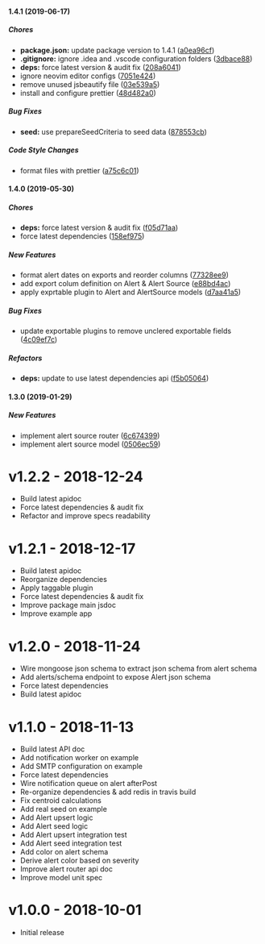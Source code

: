 #### 1.4.1 (2019-06-17)

##### Chores

* **package.json:**  update package version to 1.4.1 ([a0ea96cf](https://github.com/CodeTanzania/emis-alert/commit/a0ea96cfc4a7e01bff4d740786e7bb1184b38cf2))
* **.gitignore:**  ignore .idea and .vscode configuration folders ([3dbace88](https://github.com/CodeTanzania/emis-alert/commit/3dbace88f4e8e26449c08d0898fe0f9a9a38f31c))
* **deps:**  force latest version & audit fix ([208a6041](https://github.com/CodeTanzania/emis-alert/commit/208a60419e9a73de463f5ad40a448b5061056380))
*  ignore neovim editor configs ([7051e424](https://github.com/CodeTanzania/emis-alert/commit/7051e424632531df39f4b628dbf6fade227a115b))
*  remove unused jsbeautify file ([03e539a5](https://github.com/CodeTanzania/emis-alert/commit/03e539a5fda3dcf0158da2ff80d9dc3650463748))
*  install and configure prettier ([48d482a0](https://github.com/CodeTanzania/emis-alert/commit/48d482a0ee184e093500fe3e87c1d4033e5a48fe))

##### Bug Fixes

* **seed:**  use prepareSeedCriteria to seed data ([878553cb](https://github.com/CodeTanzania/emis-alert/commit/878553cb11d7d52e346110347f6ce57d9f54da9e))

##### Code Style Changes

*  format files with prettier ([a75c6c01](https://github.com/CodeTanzania/emis-alert/commit/a75c6c01a511f63466fea523526e50a4955051a3))

#### 1.4.0 (2019-05-30)

##### Chores

* **deps:**  force latest version & audit fix ([f05d71aa](https://github.com/CodeTanzania/emis-alert/commit/f05d71aaee752fc5d80d66372abd6e91155a7f4b))
*  force latest dependencies ([158ef975](https://github.com/CodeTanzania/emis-alert/commit/158ef975a1ef42ceb08b89f4662d95202de74da2))

##### New Features

*  format alert dates on exports and reorder columns ([77328ee9](https://github.com/CodeTanzania/emis-alert/commit/77328ee905041cc8e08e7ad4550c1d479f807480))
*  add export colum definition on Alert & Alert Source ([e88bd4ac](https://github.com/CodeTanzania/emis-alert/commit/e88bd4ac5e0e567f12f5ef82c8667369b6b0b53e))
*  apply exprtable plugin to Alert and AlertSource models ([d7aa41a5](https://github.com/CodeTanzania/emis-alert/commit/d7aa41a5f725db2436153f9b42bd0003b03b70df))

##### Bug Fixes

*  update exportable plugins to remove unclered exportable fields ([4c09ef7c](https://github.com/CodeTanzania/emis-alert/commit/4c09ef7c3ee5b7d042bbcf97eab59c1c18ba8d68))

##### Refactors

* **deps:**  update to use latest dependencies api ([f5b05064](https://github.com/CodeTanzania/emis-alert/commit/f5b0506476861508670aed0b21f8e28ce946ea86))

#### 1.3.0 (2019-01-29)

##### New Features

*  implement alert source router ([6c674399](https://github.com/CodeTanzania/emis-alert/commit/6c6743999de31bb0d842552b45405a6eb0f3996c))
*  implement alert source model ([0506ec59](https://github.com/CodeTanzania/emis-alert/commit/0506ec593f9d7e7b3903411edc602f7cd5705316))

# v1.2.2 - 2018-12-24
- Build latest apidoc
- Force latest dependencies & audit fix
- Refactor and improve specs readability

# v1.2.1 - 2018-12-17
- Build latest apidoc
- Reorganize dependencies
- Apply taggable plugin
- Force latest dependencies & audit fix
- Improve package main jsdoc
- Improve example app

# v1.2.0 - 2018-11-24  
- Wire mongoose json schema to extract json schema from alert schema     
- Add alerts/schema endpoint to expose Alert json schema
- Force latest dependencies
- Build latest apidoc

# v1.1.0 - 2018-11-13
- Build latest API doc
- Add notification worker on example
- Add SMTP configuration on example
- Force latest dependencies
- Wire notification queue on alert afterPost
- Re-organize dependencies & add redis in travis build
- Fix centroid calculations
- Add real seed on example
- Add Alert upsert logic
- Add Alert seed logic
- Add Alert upsert integration test
- Add Alert seed integration test
- Add color on alert schema
- Derive alert color based on severity
- Improve alert router api doc
- Improve model unit spec



# v1.0.0 - 2018-10-01
- Initial release
